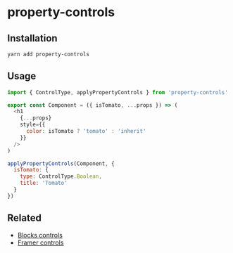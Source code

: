 # property-controls

## Installation

```sh
yarn add property-controls
```

## Usage

```js
import { ControlType, applyPropertyControls } from 'property-controls'

export const Component = ({ isTomato, ...props }) => (
  <h1
    {...props}
    style={{
      color: isTomato ? 'tomato' : 'inherit'
    }}
  />
)

applyPropertyControls(Component, {
  isTomato: {
    type: ControlType.Boolean,
    title: 'Tomato'
  }
})
```

## Related

- [Blocks controls](https://blocks-ui.com/docs/controls/)
- [Framer controls](https://www.framer.com/api/property-controls/)
